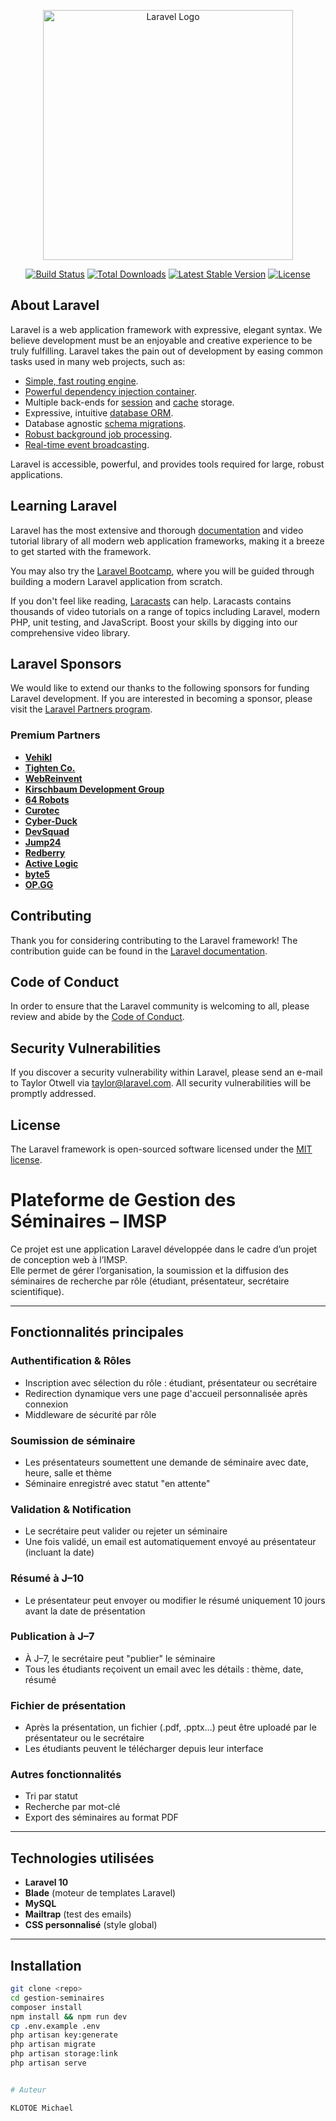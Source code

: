 <p align="center"><a href="https://laravel.com" target="_blank"><img src="https://raw.githubusercontent.com/laravel/art/master/logo-lockup/5%20SVG/2%20CMYK/1%20Full%20Color/laravel-logolockup-cmyk-red.svg" width="400" alt="Laravel Logo"></a></p>

<p align="center">
<a href="https://github.com/laravel/framework/actions"><img src="https://github.com/laravel/framework/workflows/tests/badge.svg" alt="Build Status"></a>
<a href="https://packagist.org/packages/laravel/framework"><img src="https://img.shields.io/packagist/dt/laravel/framework" alt="Total Downloads"></a>
<a href="https://packagist.org/packages/laravel/framework"><img src="https://img.shields.io/packagist/v/laravel/framework" alt="Latest Stable Version"></a>
<a href="https://packagist.org/packages/laravel/framework"><img src="https://img.shields.io/packagist/l/laravel/framework" alt="License"></a>
</p>

## About Laravel

Laravel is a web application framework with expressive, elegant syntax. We believe development must be an enjoyable and creative experience to be truly fulfilling. Laravel takes the pain out of development by easing common tasks used in many web projects, such as:

- [Simple, fast routing engine](https://laravel.com/docs/routing).
- [Powerful dependency injection container](https://laravel.com/docs/container).
- Multiple back-ends for [session](https://laravel.com/docs/session) and [cache](https://laravel.com/docs/cache) storage.
- Expressive, intuitive [database ORM](https://laravel.com/docs/eloquent).
- Database agnostic [schema migrations](https://laravel.com/docs/migrations).
- [Robust background job processing](https://laravel.com/docs/queues).
- [Real-time event broadcasting](https://laravel.com/docs/broadcasting).

Laravel is accessible, powerful, and provides tools required for large, robust applications.

## Learning Laravel

Laravel has the most extensive and thorough [documentation](https://laravel.com/docs) and video tutorial library of all modern web application frameworks, making it a breeze to get started with the framework.

You may also try the [Laravel Bootcamp](https://bootcamp.laravel.com), where you will be guided through building a modern Laravel application from scratch.

If you don't feel like reading, [Laracasts](https://laracasts.com) can help. Laracasts contains thousands of video tutorials on a range of topics including Laravel, modern PHP, unit testing, and JavaScript. Boost your skills by digging into our comprehensive video library.

## Laravel Sponsors

We would like to extend our thanks to the following sponsors for funding Laravel development. If you are interested in becoming a sponsor, please visit the [Laravel Partners program](https://partners.laravel.com).

### Premium Partners

- **[Vehikl](https://vehikl.com/)**
- **[Tighten Co.](https://tighten.co)**
- **[WebReinvent](https://webreinvent.com/)**
- **[Kirschbaum Development Group](https://kirschbaumdevelopment.com)**
- **[64 Robots](https://64robots.com)**
- **[Curotec](https://www.curotec.com/services/technologies/laravel/)**
- **[Cyber-Duck](https://cyber-duck.co.uk)**
- **[DevSquad](https://devsquad.com/hire-laravel-developers)**
- **[Jump24](https://jump24.co.uk)**
- **[Redberry](https://redberry.international/laravel/)**
- **[Active Logic](https://activelogic.com)**
- **[byte5](https://byte5.de)**
- **[OP.GG](https://op.gg)**

## Contributing

Thank you for considering contributing to the Laravel framework! The contribution guide can be found in the [Laravel documentation](https://laravel.com/docs/contributions).

## Code of Conduct

In order to ensure that the Laravel community is welcoming to all, please review and abide by the [Code of Conduct](https://laravel.com/docs/contributions#code-of-conduct).

## Security Vulnerabilities

If you discover a security vulnerability within Laravel, please send an e-mail to Taylor Otwell via [taylor@laravel.com](mailto:taylor@laravel.com). All security vulnerabilities will be promptly addressed.

## License

The Laravel framework is open-sourced software licensed under the [MIT license](https://opensource.org/licenses/MIT).


# Plateforme de Gestion des Séminaires – IMSP

Ce projet est une application Laravel développée dans le cadre d’un projet de conception web à l’IMSP.  
Elle permet de gérer l’organisation, la soumission et la diffusion des séminaires de recherche par rôle (étudiant, présentateur, secrétaire scientifique).

---

## Fonctionnalités principales

### Authentification & Rôles
- Inscription avec sélection du rôle : étudiant, présentateur ou secrétaire
- Redirection dynamique vers une page d'accueil personnalisée après connexion
- Middleware de sécurité par rôle

### Soumission de séminaire
- Les présentateurs soumettent une demande de séminaire avec date, heure, salle et thème
- Séminaire enregistré avec statut "en attente"

### Validation & Notification
- Le secrétaire peut valider ou rejeter un séminaire
- Une fois validé, un email est automatiquement envoyé au présentateur (incluant la date)

### Résumé à J–10
- Le présentateur peut envoyer ou modifier le résumé uniquement 10 jours avant la date de présentation

### Publication à J–7
- À J–7, le secrétaire peut "publier" le séminaire
- Tous les étudiants reçoivent un email avec les détails : thème, date, résumé

### Fichier de présentation
- Après la présentation, un fichier (.pdf, .pptx…) peut être uploadé par le présentateur ou le secrétaire
- Les étudiants peuvent le télécharger depuis leur interface

### Autres fonctionnalités
- Tri par statut
- Recherche par mot-clé
- Export des séminaires au format PDF

---

## Technologies utilisées

- **Laravel 10**
- **Blade** (moteur de templates Laravel)
- **MySQL**
- **Mailtrap** (test des emails)
- **CSS personnalisé** (style global)

---

## Installation

```bash
git clone <repo>
cd gestion-seminaires
composer install
npm install && npm run dev
cp .env.example .env
php artisan key:generate
php artisan migrate
php artisan storage:link
php artisan serve


# Auteur

KLOTOE Michael

